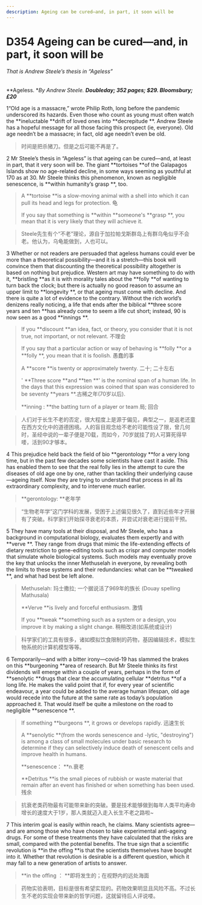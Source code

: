 ```yaml
---
description: Ageing can be cured—and, in part, it soon will be
---
```


# D354 Ageing can be cured—and, in part, it soon will be

###### That is Andrew Steele’s thesis in “Ageless”

 

 **Ageless. **By Andrew Steele. **Doubleday; 352 pages; $29. Bloomsbury; £20***

 

1“Old age is a massacre,” wrote Philip Roth, long before the pandemic underscored its hazards. Even those who count as young must often watch the  **ineluctable  **drift of loved ones into  **decrepitude **. Andrew Steele has a hopeful message for all those facing this prospect (ie, everyone). Old age needn’t be a massacre; in fact, old age needn’t even be old.

> 时间是把杀猪刀。但是之后可能不再是了。

 

2 Mr Steele’s thesis in “Ageless” is that ageing can be cured—and, at least in part, that it very soon will be. The giant  **tortoises  **of the Galapagos Islands show no age-related decline, in some ways seeming as youthful at 170 as at 30. Mr Steele thinks this phenomenon, known as negligible senescence, is  **within humanity’s grasp **, too.

> A  **tortoise  **is a slow-moving animal with a shell into which it can pull its head and legs for protection. 龟
>
> If you say that something is  **within  **someone's  **grasp **, you mean that it is very likely that they will achieve it. 

> Steele先生有个“不老”理论，源自于加拉帕戈斯群岛上有群乌龟似乎不会老。他认为，乌龟能做到，人也可以。

 

3 Whether or not readers are persuaded that ageless humans could ever be more than a theoretical possibility—and it is a stretch—this book will convince them that discounting the theoretical possibility altogether is based on nothing but prejudice. Western art may have something to do with it,  **bristling  **as it is with morality tales about the  **folly  **of wanting to turn back the clock; but there is actually no good reason to assume an upper limit to  **longevity **, or that ageing must come with decline. And there is quite a lot of evidence to the contrary. Without the rich world’s denizens really noticing, a life that ends after the biblical  **three score years and ten  **has already come to seem a life cut short; instead, 90 is now seen as a good  **innings **.

> If you  **discount  **an idea, fact, or theory, you consider that it is not true, not important, or not relevant. 不理会
>
> If you say that a particular action or way of behaving is  **folly  **or a  **folly **, you mean that it is foolish. 愚蠢的事
>
> A  **score  **is twenty or approximately twenty. 二十; 二十左右
>
> ' **Three score  **and  **ten **' is the nominal span of a human life. In the days that this expression was coined that span was considered to be seventy  **years **.古稀之年(70岁以后).
>
>  **inning :  **the batting turn of a player or team 局; 回合

> 人们对于长生不老的否定，很大程度上是源于偏见，典型之一，是返老还童在西方文化中的道德困境。人的盲目观念给不老的可能性设了限，曾几何时，圣经中说的一辈子便是70载，而如今，70岁就挂了的人可算死得早喽，活到90才够本。

 

4 This prejudice held back the field of bio **gerontology  **for a very long time, but in the past few decades some scientists have cast it aside. This has enabled them to see that the real folly lies in the attempt to cure the diseases of old age one by one, rather than tackling their underlying cause—ageing itself. Now they are trying to understand that process in all its extraordinary complexity, and to intervene much earlier.

>  **gerontology:  **老年学

> “生物老年学”这门学科的发展，受困于上述偏见很久了，直到近些年才开展有了突破。科学家们开始探寻衰老的本质，并尝试对衰老进行提前干预。

 

5 They have many tools at their disposal, and Mr Steele, who has a background in computational biology, evaluates them expertly and with  **verve **. They range from drugs that mimic the life-extending effects of dietary restriction to gene-editing tools such as crispr and computer models that simulate whole biological systems. Such models may eventually prove the key that unlocks the inner Methuselah in everyone, by revealing both the limits to these systems and their redundancies: what can be  **tweaked **, and what had best be left alone.

> Methuselah: 玛士撒拉; 一个据说活了969年的族长 (Douay spelling Mathusala)
>
>  **Verve  **is lively and forceful enthusiasm. 激情
>
> If you  **tweak  **something such as a system or a design, you improve it by making a slight change. 稍稍改进(如系统或设计)

> 科学家们的工具有很多，诸如模拟饮食限制的药物，基因编辑技术，模拟生物系统的计算机模型等等。

 

6 Temporarily—and with a bitter irony—covid-19 has slammed the brakes on this  **burgeoning  **area of research. But Mr Steele thinks its first dividends will emerge within a couple of years, perhaps in the form of  **senolytic  **drugs that clear the accumulating cellular  **detritus  **of a long life. He makes the valid point that if, for every year of scientific endeavour, a year could be added to the average human lifespan, old age would recede into the future at the same rate as today’s population approached it. That would itself be quite a milestone on the road to negligible  **senescence **.

> If something  **burgeons **, it grows or develops rapidly. 迅速生长
>
> A  **senolytic  **(from the words senescence and -lytic, "destroying") is among a class of small molecules under basic research to determine if they can selectively induce death of senescent cells and improve health in humans.
>
>  **senescence： **n.衰老
>
>  **Detritus  **is the small pieces of rubbish or waste material that remain after an event has finished or when something has been used. 残余

> 抗衰老类药物最有可能带来新的突破。要是技术能够做到每年人类平均寿命增长的速度大于1岁，那人类就迈入走入长生不老之路啦~

 

7 This interim goal is easily within reach, he claims. Many scientists agree—and are among those who have chosen to take experimental anti-ageing drugs. For some of these treatments they have calculated that the risks are small, compared with the potential benefits. The true sign that a scientific revolution is  **in the offing  **is that the scientists themselves have bought into it. Whether that revolution is desirable is a different question, which it may fall to a new generation of artists to answer. 

>  **in the offing ： **即将发生的；在视野内的远处海面

> 药物实验表明，目标是很有希望实现的。药物效果明显且风险不高。不过长生不老的实现会带来新的哲学问题，这就留待后人评说喽。

 